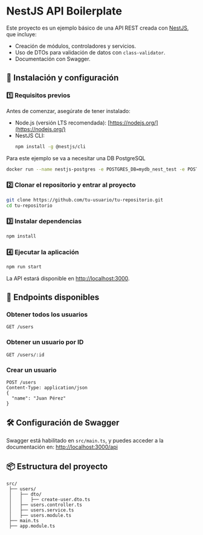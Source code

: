 # NestJS API Boilerplate

Este proyecto es un ejemplo básico de una API REST creada con [NestJS](https://nestjs.com/), que incluye:

- Creación de módulos, controladores y servicios.
- Uso de DTOs para validación de datos con `class-validator`.
- Documentación con Swagger.

## 🚀 Instalación y configuración

### 1️⃣ Requisitos previos

Antes de comenzar, asegúrate de tener instalado:

- Node.js (versión LTS recomendada): [https://nodejs.org/](https://nodejs.org/)
- NestJS CLI:
  ```sh
  npm install -g @nestjs/cli
  ```

Para este ejemplo se va a necesitar una DB PostgreSQL

  ```sh
  docker run --name nestjs-postgres -e POSTGRES_DB=mydb_nest_test -e POSTGRES_USER=miusuario -e POSTGRES_PASSWORD=password -p 5490:5432 -d postgres
  ```

### 2️⃣ Clonar el repositorio y entrar al proyecto

```sh
git clone https://github.com/tu-usuario/tu-repositorio.git
cd tu-repositorio
```

### 3️⃣ Instalar dependencias

```sh
npm install
```

### 4️⃣ Ejecutar la aplicación

```sh
npm run start
```

La API estará disponible en [http://localhost:3000](http://localhost:3000).

## 📌 Endpoints disponibles

### Obtener todos los usuarios
```http
GET /users
```
### Obtener un usuario por ID
```http
GET /users/:id
```
### Crear un usuario
```http
POST /users
Content-Type: application/json
{
  "name": "Juan Pérez"
}
```

## 🛠️ Configuración de Swagger

Swagger está habilitado en `src/main.ts`, y puedes acceder a la documentación en:
[http://localhost:3000/api](http://localhost:3000/api)

## 📦 Estructura del proyecto
```
src/
 ├── users/
 │   ├── dto/
 │   │   ├── create-user.dto.ts
 │   ├── users.controller.ts
 │   ├── users.service.ts
 │   ├── users.module.ts
 ├── main.ts
 ├── app.module.ts
```

